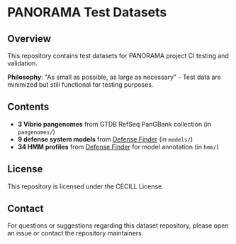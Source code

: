 # PANORAMA Test Datasets

## Overview

This repository contains test datasets for PANORAMA project CI testing and validation.

**Philosophy**: "As small as possible, as large as necessary" - Test data are minimized but still functional for testing purposes.

## Contents

- **3 Vibrio pangenomes** from GTDB RefSeq PanGBank collection (in `pangenomes/`)
- **9 defense system models** from [Defense Finder](https://github.com/mdmparis/defense-finder) (in `models/`)
- **34 HMM profiles** from [Defense Finder](https://github.com/mdmparis/defense-finder) for model annotation (in `hmm/`) 




## License
This repository is licensed under the CECILL License.

## Contact
For questions or suggestions regarding this dataset repository, please open an issue or contact the repository maintainers.